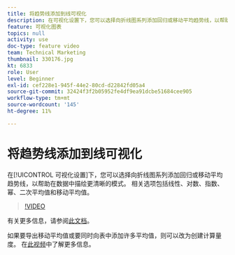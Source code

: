 ```yaml
---
title: 将趋势线添加到线可视化
description: 在可视化设置下，您可以选择向折线图系列添加回归或移动平均趋势线，以帮助在数据中描绘更清晰的模式。 相关选项包括线性、对数、指数、幂、二次平均值和移动平均值。
feature: 可视化图表
topics: null
activity: use
doc-type: feature video
team: Technical Marketing
thumbnail: 330176.jpg
kt: 6833
role: User
level: Beginner
exl-id: cef228e1-945f-44e2-80cd-d22842fd05a4
source-git-commit: 32424f3f2b05952fe4df9ea91dcbe51684cee905
workflow-type: tm+mt
source-wordcount: '145'
ht-degree: 11%

---
```


# 将趋势线添加到线可视化

在[!UICONTROL 可视化设置]下，您可以选择向折线图系列添加回归或移动平均趋势线，以帮助在数据中描绘更清晰的模式。 相关选项包括线性、对数、指数、幂、二次平均值和移动平均值。

>[!VIDEO](https://video.tv.adobe.com/v/330176/?quality=12&learn=on)

有关更多信息，请参阅[此文档](https://experienceleague.adobe.com/docs/analytics/analyze/analysis-workspace/visualizations/line.html?lang=en#analysis-workspace)。

如果要导出移动平均值或要同时向表中添加许多平均值，则可以改为创建计算量度。 在[此视频](https://experienceleague.adobe.com/docs/analytics-learn/tutorials/analysis-workspace/visualizations/using-the-cumulative-average-function-to-apply-metric-smoothing.html#analysis-workspace)中了解更多信息。
